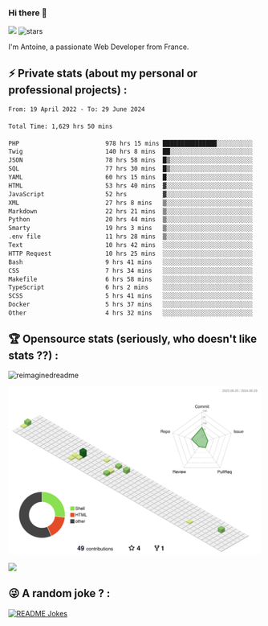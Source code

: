 ### Hi there 👋

![](https://komarev.com/ghpvc/?username=niotna)
<img src="https://img.shields.io/github/stars/niotna?label=Stars" alt="stars">

I'm Antoine, a passionate Web Developer from France.

## :zap: Private stats (about my personal or professional projects) : 

<!--START_SECTION:waka-->

```txt
From: 19 April 2022 - To: 29 June 2024

Total Time: 1,629 hrs 50 mins

PHP                        978 hrs 15 mins ███████████████░░░░░░░░░░   60.02 %
Twig                       140 hrs 8 mins  ██░░░░░░░░░░░░░░░░░░░░░░░   08.60 %
JSON                       78 hrs 58 mins  █▒░░░░░░░░░░░░░░░░░░░░░░░   04.85 %
SQL                        77 hrs 30 mins  █▒░░░░░░░░░░░░░░░░░░░░░░░   04.76 %
YAML                       60 hrs 15 mins  █░░░░░░░░░░░░░░░░░░░░░░░░   03.70 %
HTML                       53 hrs 40 mins  ▓░░░░░░░░░░░░░░░░░░░░░░░░   03.29 %
JavaScript                 52 hrs          ▓░░░░░░░░░░░░░░░░░░░░░░░░   03.19 %
XML                        27 hrs 8 mins   ▒░░░░░░░░░░░░░░░░░░░░░░░░   01.67 %
Markdown                   22 hrs 21 mins  ▒░░░░░░░░░░░░░░░░░░░░░░░░   01.37 %
Python                     20 hrs 44 mins  ▒░░░░░░░░░░░░░░░░░░░░░░░░   01.27 %
Smarty                     19 hrs 3 mins   ▒░░░░░░░░░░░░░░░░░░░░░░░░   01.17 %
.env file                  11 hrs 28 mins  ▒░░░░░░░░░░░░░░░░░░░░░░░░   00.70 %
Text                       10 hrs 42 mins  ░░░░░░░░░░░░░░░░░░░░░░░░░   00.66 %
HTTP Request               10 hrs 25 mins  ░░░░░░░░░░░░░░░░░░░░░░░░░   00.64 %
Bash                       9 hrs 41 mins   ░░░░░░░░░░░░░░░░░░░░░░░░░   00.60 %
CSS                        7 hrs 34 mins   ░░░░░░░░░░░░░░░░░░░░░░░░░   00.46 %
Makefile                   6 hrs 58 mins   ░░░░░░░░░░░░░░░░░░░░░░░░░   00.43 %
TypeScript                 6 hrs 2 mins    ░░░░░░░░░░░░░░░░░░░░░░░░░   00.37 %
SCSS                       5 hrs 41 mins   ░░░░░░░░░░░░░░░░░░░░░░░░░   00.35 %
Docker                     5 hrs 37 mins   ░░░░░░░░░░░░░░░░░░░░░░░░░   00.35 %
Other                      4 hrs 32 mins   ░░░░░░░░░░░░░░░░░░░░░░░░░   00.28 %
```

<!--END_SECTION:waka-->

## :trophy: Opensource stats (seriously, who doesn't like stats ??) : 

<!---
[![Top Langs](https://github-readme-stats.vercel.app/api/top-langs/?username=niotna)](https://github.com/anuraghazra/github-readme-stats) 
-->
<img src="https://myreadme.vercel.app/api/embed/niotna?panels=userstatistics,toprepositories,toplanguages,commitgraph" alt="reimaginedreadme" />

![](./profile-3d-contrib/profile-green-animate.svg)

<img src="https://github-profile-trophy.vercel.app/?username=niotna&theme=juicyfresh&no-bg=true" />

## :stuck_out_tongue_winking_eye: A random joke ? : 

<a href="https://readme-jokes.vercel.app"><img align="center" src="https://readme-jokes.vercel.app/api" alt="README Jokes"></a>
